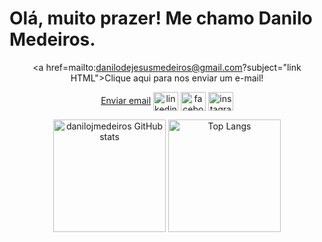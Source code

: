 <h1 align="left">Olá, muito prazer! Me chamo Danilo Medeiros. </h1>


<div display=infline-flex align=center >
  
<p align="center">

<a href=mailto:<nowiki>danilodejesusmedeiros@gmail.com?subject="link HTML">Clique aqui para nos enviar um e-mail!</a>

<a href="mailto:email_que_recebe_as_mensagens@exemplo.com?Subject=Título%20da%20mensagem">Enviar email</a> 
<a href="https://linkedin.com/in/linkedin.com/in/danilojmedeiros/" target="blank"><img align="center" src="https://raw.githubusercontent.com/rahuldkjain/github-profile-readme-generator/master/src/images/icons/Social/linked-in-alt.svg" alt="linkedin.com/in/danilojmedeiros/" height="30" width="40" /></a>
<a href="https://fb.com/facebook.com/danilodejesusmedeiros/" target="blank"><img align="center" src="https://raw.githubusercontent.com/rahuldkjain/github-profile-readme-generator/master/src/images/icons/Social/facebook.svg" alt="facebook.com/danilodejesusmedeiros/" height="30" width="40" /></a>
<a href="https://instagram.com/instagram.com/danilojmedeiros/" target="blank"><img align="center" src="https://raw.githubusercontent.com/rahuldkjain/github-profile-readme-generator/master/src/images/icons/Social/instagram.svg" alt="instagram.com/danilojmedeiros/" height="30" width="40" /></a> 
</p> 
  



<div display=flex-wrap align=center>
 
[<img height=180em src='https://github-readme-stats.vercel.app/api?username=danilojmedeiros&show_icons=true&count_private=true&theme=github_dark' alt='danilojmedeiros GitHub stats'>](https://github.com/anuraghazra/github-readme-stats)
[<img height=180em src='https://github-readme-stats.vercel.app/api/top-langs/?username=danilojmedeiros&repo=danilojmedeiros/danilojmedeiros&layout=compact&theme=github_dark' alt='Top Langs'>](https://github.com/anuraghazra/github-readme-stats)
</div>






